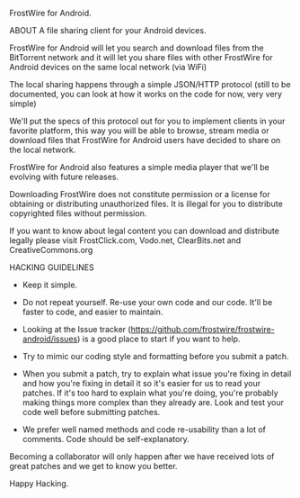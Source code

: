 FrostWire for Android.

ABOUT
A file sharing client for your Android devices.

FrostWire for Android will let you search and download files from the BitTorrent network and it will let you share files with other FrostWire for Android devices on the same local network (via WiFi)

The local sharing happens through a simple JSON/HTTP protocol (still to be documented, you can look at how it works on the code for now, very very simple)

We'll put the specs of this protocol out for you to implement clients in your favorite platform, this way you will be able to browse, stream media or download files that FrostWire for Android users have decided to share on the local network.

FrostWire for Android also features a simple media player that we'll be evolving with future releases.

Downloading FrostWire does not constitute permission or a license for obtaining or distributing unauthorized files. It is illegal for you to distribute copyrighted files without permission.

If you want to know about legal content you can download and distribute legally please visit FrostClick.com, Vodo.net, ClearBits.net and CreativeCommons.org

HACKING GUIDELINES

- Keep it simple.

- Do not repeat yourself. Re-use your own code and our code. It'll be faster to code, and easier to maintain.

- Looking at the Issue tracker (https://github.com/frostwire/frostwire-android/issues) is a good place to start if you want to help.

- Try to mimic our coding style and formatting before you submit a patch.

- When you submit a patch, try to explain what issue you're fixing in detail and how you're fixing in detail it so it's easier for us to read your patches.
  If it's too hard to explain what you're doing, you're probably making things more complex than they already are.
  Look and test your code well before submitting patches.

- We prefer well named methods and code re-usability than a lot of comments. Code should be self-explanatory.

Becoming a collaborator will only happen after we have received lots of great patches and we get to know you better.

Happy Hacking.